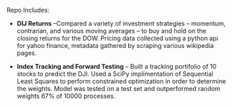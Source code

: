 Repo Includes: 

* __DIJ Returns__ –Compared a variety of investment strategies – momentum, contrarian, and various moving averages – to buy and hold on the closing returns for the DOW. Pricing data collected using a python api for yahoo finance, metadata gathered by scraping various wikipedia pages.

* __Index Tracking and Forward Testing__ – Built a tracking portifolio of 10 stocks to predict the DJI. Used a SciPy implimentation of Sequential Least Squares to perform constrained optimization in order to determine the  weights. Model was tested on a test set and outperformed random weights 67% of 10000 processes. 

